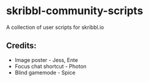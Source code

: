 # skribbl-community-scripts
A collection of user scripts for skribbl.io

## Credits:
- Image poster - Jess, Ente
- Focus chat shortcut - Photon
- Blind gamemode - Spice
